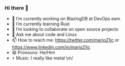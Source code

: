 ### Hi there 👋

- 🔭 I’m currently working on BlazingDB at DevOps eam
- 🌱 I’m currently learning Rust
- 👯 I’m looking to collaborate on open source projects
- 💬 Ask me about code and Linux
- 📫 How to reach me: https://twitter.com/mario21ic or https://www.linkedin.com/in/mario21ic
- 😄 Pronouns: He/Him
- ⚡ Music: I really like metal \m/

<!--
**mario21ic/mario21ic** is a ✨ _special_ ✨ repository because its `README.md` (this file) appears on your GitHub profile.

Here are some ideas to get you started:

- 🔭 I’m currently working on ...
- 🌱 I’m currently learning ...
- 👯 I’m looking to collaborate on ...
- 🤔 I’m looking for help with ...
- 💬 Ask me about ...
- 📫 How to reach me: ...
- 😄 Pronouns: ...
- ⚡ Fun fact: ...
-->

